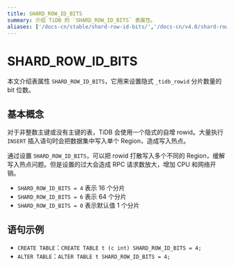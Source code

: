 ```yaml
---
title: SHARD_ROW_ID_BITS
summary: 介绍 TiDB 的 `SHARD_ROW_ID_BITS` 表属性。
aliases: ['/docs-cn/stable/shard-row-id-bits/','/docs-cn/v4.0/shard-row-id-bits/']
---
```


# SHARD_ROW_ID_BITS

本文介绍表属性 `SHARD_ROW_ID_BITS`，它用来设置隐式 `_tidb_rowid` 分片数量的 bit 位数。

## 基本概念

对于非整数主键或没有主键的表，TiDB 会使用一个隐式的自增 rowid。大量执行 `INSERT` 插入语句时会把数据集中写入单个 Region，造成写入热点。

通过设置 `SHARD_ROW_ID_BITS`，可以把 rowid 打散写入多个不同的 Region，缓解写入热点问题。但是设置的过大会造成 RPC 请求数放大，增加 CPU 和网络开销。

- `SHARD_ROW_ID_BITS = 4` 表示 16 个分片
- `SHARD_ROW_ID_BITS = 6` 表示 64 个分片
- `SHARD_ROW_ID_BITS = 0` 表示默认值 1 个分片

## 语句示例

- `CREATE TABLE`：`CREATE TABLE t (c int) SHARD_ROW_ID_BITS = 4;`
- `ALTER TABLE`：`ALTER TABLE t SHARD_ROW_ID_BITS = 4;`
